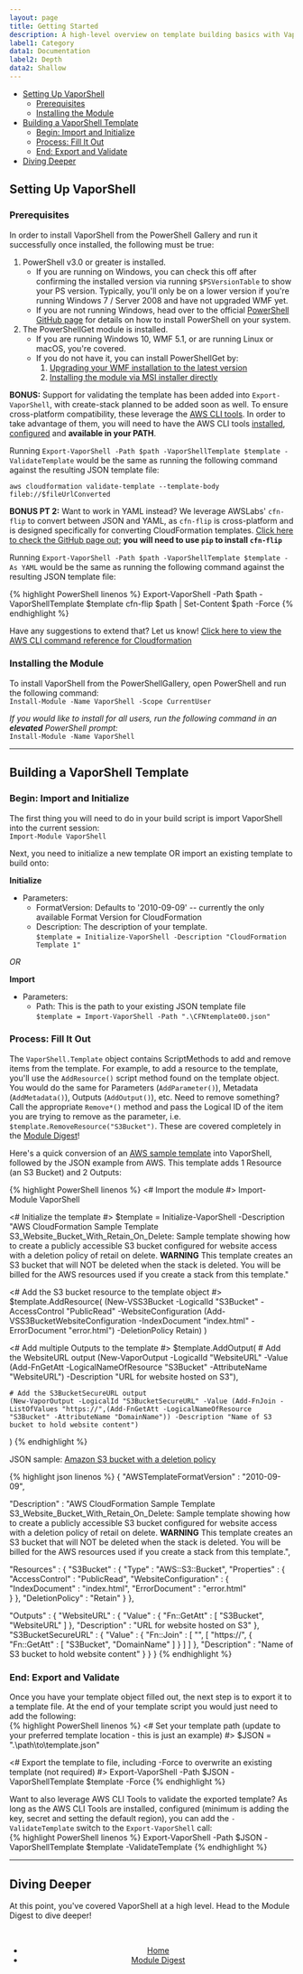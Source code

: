 ```yaml
---
layout: page 
title: Getting Started
description: A high-level overview on template building basics with VaporShell
label1: Category
data1: Documentation
label2: Depth
data2: Shallow
---
```


<!-- TOC -->

- [Setting Up VaporShell](#setting-up-VaporShell)
    - [Prerequisites](#prerequisites)
    - [Installing the Module](#installing-the-module)
- [Building a VaporShell Template](#building-a-VaporShell-template)
    - [Begin: Import and Initialize](#begin-import-and-initialize)
    - [Process: Fill It Out](#process-fill-it-out)
    - [End: Export and Validate](#end-export-and-validate)
- [Diving Deeper](#diving-deeper)

<!-- /TOC -->



## Setting Up VaporShell
### Prerequisites

In order to install VaporShell from the PowerShell Gallery and run it successfully once installed, the following must be true:

1. PowerShell v3.0 or greater is installed.
    - If you are running on Windows, you can check this off after confirming the installed version via running `$PSVersionTable` to show your PS version. Typically, you'll only be on a lower version if you're running Windows 7 / Server 2008 and have not upgraded WMF yet.
    - If you are not running Windows, head over to the official [PowerShell GitHub page](https://github.com/PowerShell/PowerShell#get-PowerShell) for details on how to install PowerShell on your system.
2. The PowerShellGet module is installed.
    - If you are running Windows 10, WMF 5.1, or are running Linux or macOS, you're covered.
    - If you do not have it, you can install PowerShellGet by:
        1. [Upgrading your WMF installation to the latest version](http://aka.ms/wmf5latest)
        2. [Installing the module via MSI installer directly](http://go.microsoft.com/fwlink/?LinkID=746217&clcid=0x409)

**BONUS:** Support for validating the template has been added into `Export-VaporShell`, with create-stack planned to be added soon as well. To ensure cross-platform compatibility, these leverage the [AWS CLI tools](http://docs.aws.amazon.com/cli/latest/userguide/cli-chap-welcome.html). In order to take advantage of them, you will need to have the AWS CLI tools [installed](http://docs.aws.amazon.com/cli/latest/userguide/installing.html), [configured](http://docs.aws.amazon.com/cli/latest/userguide/cli-chap-getting-started.html#cli-quick-configuration) and **available in your PATH**.  

Running `Export-VaporShell -Path $path -VaporShellTemplate $template -ValidateTemplate` would be the same as running the following command against the resulting JSON template file:

`aws cloudformation validate-template --template-body fileb://$fileUrlConverted`

**BONUS PT 2:** Want to work in YAML instead? We leverage AWSLabs' `cfn-flip` to convert between JSON and YAML, as `cfn-flip` is cross-platform and is designed specifically for converting CloudFormation templates. [Click here to check the GitHub page out](https://github.com/awslabs/aws-cfn-template-flip); **you will need to use `pip` to install `cfn-flip`**  

Running `Export-VaporShell -Path $path -VaporShellTemplate $template -As YAML` would be the same as running the following command against the resulting JSON template file:

{% highlight PowerShell linenos %}
Export-VaporShell -Path $path -VaporShellTemplate $template
cfn-flip $path | Set-Content $path -Force
{% endhighlight %}

Have any suggestions to extend that? Let us know! [Click here to view the AWS CLI command reference for Cloudformation](http://docs.aws.amazon.com/cli/latest/reference/cloudformation/index.html)

### Installing the Module

To install VaporShell from the PowerShellGallery, open PowerShell and run the following command:  
`Install-Module -Name VaporShell -Scope CurrentUser`

_If you would like to install for all users, run the following command in an **elevated** PowerShell prompt:_  
`Install-Module -Name VaporShell`

***

## Building a VaporShell Template

### Begin: Import and Initialize

The first thing you will need to do in your build script is import VaporShell into the current session:  
`Import-Module VaporShell`

Next, you need to initialize a new template OR import an existing template to build onto:  

**Initialize**
* Parameters:
    - FormatVersion: Defaults to '2010-09-09' -- currently the only available Format Version for CloudFormation
    - Description: The description of your template.   
`$template = Initialize-VaporShell -Description "CloudFormation Template 1"`

_OR_

**Import**
* Parameters:
    - Path: This is the path to your existing JSON template file  
`$template = Import-VaporShell -Path ".\CFNtemplate00.json"`

### Process: Fill It Out
The `VaporShell.Template` object contains ScriptMethods to add and remove items from the template. For example, to add a resource to the template, you'll use the `AddResource()` script method found on the template object. You would do the same for Parameters (`AddParameter()`), Metadata (`AddMetadata()`), Outputs (`AddOutput()`), etc. Need to remove something? Call the appropriate `Remove*()` method and pass the Logical ID of the item you are trying to remove as the parameter, i.e. `$template.RemoveResource("S3Bucket")`. These are covered completely in the [Module Digest](http://VaporShell.io/docs/digest)!

Here's a quick conversion of an [AWS sample template](https://s3-us-west-1.amazonaws.com/cloudformation-templates-us-west-1/S3_Website_Bucket_With_Retain_On_Delete.template) into VaporShell, followed by the JSON example from AWS. This template adds 1 Resource (an S3 Bucket) and 2 Outputs:

{% highlight PowerShell linenos %}
<# Import the module #>
Import-Module VaporShell

<# Initialize the template #>
$template = Initialize-VaporShell -Description "AWS CloudFormation Sample Template S3_Website_Bucket_With_Retain_On_Delete: Sample template showing how to create a publicly accessible S3 bucket configured for website access with a deletion policy of retail on delete. **WARNING** This template creates an S3 bucket that will NOT be deleted when the stack is deleted. You will be billed for the AWS resources used if you create a stack from this template."

<# Add the S3 bucket resource to the template object #>
$template.AddResource(
    (New-VSS3Bucket -LogicalId "S3Bucket" -AccessControl "PublicRead" -WebsiteConfiguration (Add-VSS3BucketWebsiteConfiguration -IndexDocument "index.html" -ErrorDocument "error.html") -DeletionPolicy Retain)
)

<# Add multiple Outputs to the template #>
$template.AddOutput(
    # Add the WebsiteURL output
    (New-VaporOutput -LogicalId "WebsiteURL" -Value (Add-FnGetAtt -LogicalNameOfResource "S3Bucket" -AttributeName "WebsiteURL") -Description "URL for website hosted on S3"),

    # Add the S3BucketSecureURL output
    (New-VaporOutput -LogicalId "S3BucketSecureURL" -Value (Add-FnJoin -ListOfValues "https://",(Add-FnGetAtt -LogicalNameOfResource "S3Bucket" -AttributeName "DomainName")) -Description "Name of S3 bucket to hold website content")
)
{% endhighlight %}


JSON sample: [Amazon S3 bucket with a deletion policy](https://s3-us-west-1.amazonaws.com/cloudformation-templates-us-west-1/S3_Website_Bucket_With_Retain_On_Delete.template)

{% highlight json linenos %}
{
  "AWSTemplateFormatVersion" : "2010-09-09",

  "Description" : "AWS CloudFormation Sample Template S3_Website_Bucket_With_Retain_On_Delete: Sample template showing how to create a publicly accessible S3 bucket configured for website access with a deletion policy of retail on delete. **WARNING** This template creates an S3 bucket that will NOT be deleted when the stack is deleted. You will be billed for the AWS resources used if you create a stack from this template.",

  "Resources" : {
    "S3Bucket" : {
      "Type" : "AWS::S3::Bucket",
      "Properties" : {
        "AccessControl" : "PublicRead",
        "WebsiteConfiguration" : {
          "IndexDocument" : "index.html",
          "ErrorDocument" : "error.html"      
         }
      },
      "DeletionPolicy" : "Retain"
    }
  },

  "Outputs" : {
    "WebsiteURL" : {
      "Value" : { "Fn::GetAtt" : [ "S3Bucket", "WebsiteURL" ] },
      "Description" : "URL for website hosted on S3"
    },
    "S3BucketSecureURL" : {
      "Value" : { "Fn::Join" : [ "", [ "https://", { "Fn::GetAtt" : [ "S3Bucket", "DomainName" ] } ] ] },
      "Description" : "Name of S3 bucket to hold website content"
    }
  } 
}
{% endhighlight %}

### End: Export and Validate

Once you have your template object filled out, the next step is to export it to a template file. At the end of your template script you would just need to add the following:  
{% highlight PowerShell linenos %}
<# Set your template path (update to your preferred template location - this is just an example) #>
$JSON = ".\path\to\template.json"

<# Export the template to file, including -Force to overwrite an existing template (not required) #>
Export-VaporShell -Path $JSON -VaporShellTemplate $template -Force
{% endhighlight %}

Want to also leverage AWS CLI Tools to validate the exported template? As long as the AWS CLI Tools are installed, configured (minimum is adding the key, secret and setting the default region), you can add the `-ValidateTemplate` switch to the `Export-VaporShell` call:  
{% highlight PowerShell linenos %}
Export-VaporShell -Path $JSON -VaporShellTemplate $template -ValidateTemplate
{% endhighlight %}

***

## Diving Deeper

At this point, you've covered VaporShell at a high level. Head to the Module Digest to dive deeper!


<br />
<center>
    <ul class="actions">
        <li><a href="{{ site.url }}" class="button fit"><i class="fa fa-chevron-left"></i> Home</a></li>
        <li><a href="{{ "/docs/digest" | prepend: site.url }}" class="button special fit">Module Digest <i class="fa fa-chevron-right"></i></a></li>
    </ul>
</center>